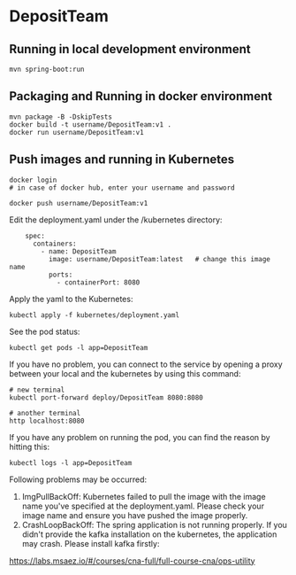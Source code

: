 # DepositTeam

## Running in local development environment

```
mvn spring-boot:run
```

## Packaging and Running in docker environment

```
mvn package -B -DskipTests
docker build -t username/DepositTeam:v1 .
docker run username/DepositTeam:v1
```

## Push images and running in Kubernetes

```
docker login 
# in case of docker hub, enter your username and password

docker push username/DepositTeam:v1
```

Edit the deployment.yaml under the /kubernetes directory:
```
    spec:
      containers:
        - name: DepositTeam
          image: username/DepositTeam:latest   # change this image name
          ports:
            - containerPort: 8080

```

Apply the yaml to the Kubernetes:
```
kubectl apply -f kubernetes/deployment.yaml
```

See the pod status:
```
kubectl get pods -l app=DepositTeam
```

If you have no problem, you can connect to the service by opening a proxy between your local and the kubernetes by using this command:
```
# new terminal
kubectl port-forward deploy/DepositTeam 8080:8080

# another terminal
http localhost:8080
```

If you have any problem on running the pod, you can find the reason by hitting this:
```
kubectl logs -l app=DepositTeam
```

Following problems may be occurred:

1. ImgPullBackOff:  Kubernetes failed to pull the image with the image name you've specified at the deployment.yaml. Please check your image name and ensure you have pushed the image properly.
1. CrashLoopBackOff: The spring application is not running properly. If you didn't provide the kafka installation on the kubernetes, the application may crash. Please install kafka firstly:

https://labs.msaez.io/#/courses/cna-full/full-course-cna/ops-utility

